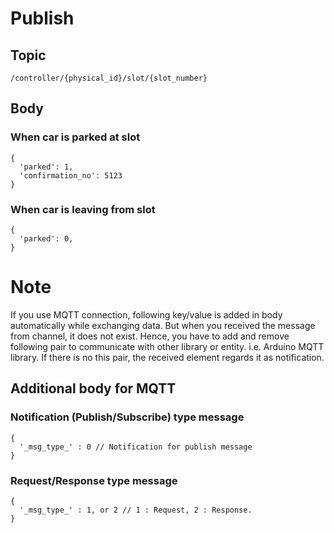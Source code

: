 # Publish

## Topic

```
/controller/{physical_id}/slot/{slot_number}
```

## Body

### When car is parked at slot #

```
{
  'parked': 1,
  'confirmation_no': 5123
}
```

### When car is leaving from slot #

```
{
  'parked': 0,
}
```

# Note

If you use MQTT connection, following key/value is added in body automatically while exchanging data.
But when you received the message from channel, it does not exist.
Hence, you have to add and remove following pair to communicate with other library or entity. i.e. Arduino MQTT library.
If there is no this pair, the received element regards it as notification.

## Additional body for MQTT

### Notification (Publish/Subscribe) type message
```
{
  '_msg_type_' : 0 // Notification for publish message
}
```

### Request/Response type message
```
{
  '_msg_type_' : 1, or 2 // 1 : Request, 2 : Response.
}
```
